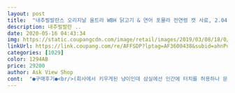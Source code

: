 ```yaml
---
layout: post 
title:  "내추럴발란스 오리지날 울트라 WBH 닭고기 & 연어 포뮬라 전연령 캣 사료, 2.04kg, 1개" 
description: 내추럴발란 ..
date: 2020-05-16 04:43:34 
img: https://static.coupangcdn.com/image/retail/images/2019/03/08/18/0/6e37fdba-384c-4514-8ec5-24a90579fb9b.JPG 
linkUrl: https://link.coupang.com/re/AFFSDP?lptag=AF3600438&subid=ahnPublicAsk&pageKey=1583378788&itemId=2706641859&vendorItemId=4488650390&traceid=V0-113-ea0d164bb607d4f0 
categories: [1029] 
color: 1294AB 
price: 29200 
author: Ask View Shop 
cont:  "●구매후기●<br/>(회사에서 키우게된 냥이인데 삼실에선 인간에 터치를 허용하나 문을 열고 나가면 잽싸게 도망가는... <br/>실컷 놀고는 문열어 달라고 삼실 앞에 앉아있음) 가을부터 털찌기 시작하더니 겨울엔 잠바가 땅에 쓰릴정도로 ( 털을 전 잠바라 부름ㅋ) 뚠뚠해져서 사료를 반달만에 비우길래 겨울엔 좀 덜 습해서 보관이 용이할줄 알고 대용량을 주문했는데 마지막 반통을 남기고 갑자기 소식을... <br/>결국 눅눅해져서 식사를 깨작깨작 하신다고 새거 주문해 달래서 뉴발 첨 주문했는데 잘드신답니당ㅋ 평소에 드시던대로 적정량을 드시는데 잠바 벗고 봄코트로 입으심ㅋ 뉴발을 급식한단 분들이 많아서 전부터 먹여보려다가 아직 정보에 미흡해서 인터넷에서 검색해서 하는데 몇년전에 성분땜에 말이 많았단 글을 보고 안시켰는데 리콜됐단 글을 읽고 주문했는데 솔직히, 정확한 정보가 아니라서 쪼금 걱정이되긴 하는데... <br/>요즘 냥이 키우시는 분들 많은데 정확한 정보와 수정이 바로바로 이루어지는 믿을 만한 사이트가 있었으면 좋겠어요.<br/> 멍뭉이랑 다르게 냥이들이 정말 까다로워서 긴가민가한 정보들이 많아서.<br/>.<br/>그리고 사료외엔 츄르,템테만 먹는 아이라 주가 사료이다보니 사료는 거의 제가 주문해서 솔직히 무섭ㅋ 안 맞아서 탈 날까봐용 무튼 후기보고 주문하니 후기 잘남겨주시면 감사하겠습니다.<br/><br/>고양이는 정말 신기해요 어떻게 몸매관리를 잘하는지 반냥이인데<br/>내츄럴발란스 사료종류가 많아서 다음번엔 다른것으로도 주문해서 급여해보려구요<br/>내츄럴발란스는 고소하고 담백한? 제기준 기름진 냄새아니구 고소한 냄새였어요<br/>너무너무 만족합니다ㅎㅎ<br/>두번째 구매네요:)<br/>로얄캐닌은 처음 개봉하면 냄새가 뭔가 상당히 기름진 느낌인데<br/>많이 먹는데 비해서 심각하게 살이 안찌고 얼굴만 동글동글 떠다녀서... <br/><br/>먹던 인도어가  품절이길래 전에 먹던 오리지널  주문했습니다.<br/>  울 양이는  내ㆍ발이  맞는듯  항상 맛동산이  예뻐요 .<br/>  날짜도  최근이라서 더 좋네요^^<br/>사료바이트도 적당했어요, 너무크면 한알을 먹어도 한참을 냠냠거리는 우리냥이 이번꺼는 크기가 알맞아서 쑥쑥 잘삼켰어요<br/>상품평도 참고하고 검색도 해보다가 내츄럴발란스가 눈에 들어왔고<br/>수의사 선생님께서두 앞전엔 덩치가 좀 작았는데 살도 적당하게 올랐구 건강해보인다셨어요<br/>요샌 적정체중 유지하려구 용량 딱 지켜서 간식까지 적정량으로 급여해주고 있어요<br/>용량도 작은거라 따로 사료담아두는 용기에 안옮기고 지퍼팩이 되어있어서 급여시마다 여닫고 썼어요<br/>원래도 간식,사료 종류 마다않고 많이.<br/>잘.<br/> 먹었는데 늘 그렇듯 잘먹구 보기좋게 살이 올라서 매일 보고살지만 볼때마다 뿌듯뿌듯<br/>이번엔 코로나땜에 제가 회사방문을 못해서 사료를 보진 못했어용<br/>이제야ㅠㅠ남의집 냥이들 덩치만해졌네요... <br/><br/>종종 신랑이 보내주는 사진으로 눈팅만 하네요<br/>좋다는거, 잘먹는거 뭘줘도 잘먹는데 비해서 갈비뼈가 보이고 좀 마른아이였어요<br/>처음급여해보았는데 아주아주 만족합니다<br/>" 
---
```

